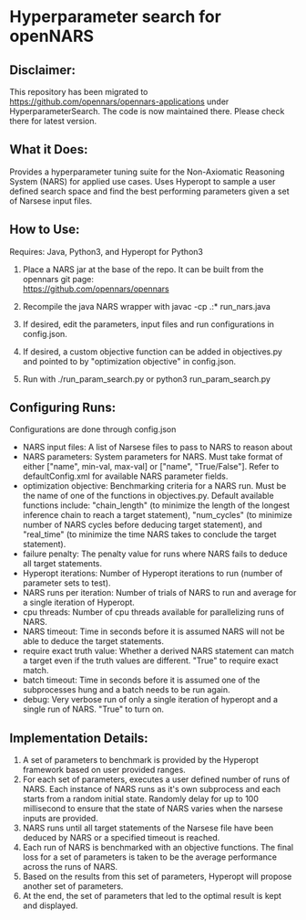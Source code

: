 # Hyperparameter search for openNARS

Disclaimer:
-----------
This repository has been migrated to https://github.com/opennars/opennars-applications under HyperparameterSearch. The code is now maintained there. Please check there for latest version.

What it Does:
-------------
Provides a hyperparameter tuning suite for the Non-Axiomatic Reasoning System (NARS) for applied use cases. Uses Hyperopt to sample a user defined search space and find the best performing parameters given a set of Narsese input files. 

How to Use:
-----------
Requires: Java, Python3, and Hyperopt for Python3

1. Place a NARS jar at the base of the repo. It can be built from the opennars git page:\
https://github.com/opennars/opennars

2. Recompile the java NARS wrapper with javac -cp .:* run_nars.java

3. If desired, edit the parameters, input files and run configurations in config.json.

4. If desired, a custom objective function can be added in objectives.py and pointed to by "optimization objective" in config.json.

4. Run with ./run_param_search.py or python3 run_param_search.py

Configuring Runs:
-----------------
Configurations are done through config.json
- NARS input files: A list of Narsese files to pass to NARS to reason about
- NARS parameters: System parameters for NARS. Must take format of either \["name", min-val, max-val\] or \["name", "True/False"\]. Refer to defaultConfig.xml for available NARS parameter fields.
- optimization objective: Benchmarking criteria for a NARS run. Must be the name of one of the functions in objectives.py. Default available functions include: "chain_length" (to minimize the length of the longest inference chain to reach a target statement), "num_cycles" (to minimize number of NARS cycles before deducing target statement), and "real_time" (to minimize the time NARS takes to conclude the target statement).
- failure penalty: The penalty value for runs where NARS fails to deduce all target statements.
- Hyperopt iterations: Number of Hyperopt iterations to run (number of parameter sets to test).
- NARS runs per iteration: Number of trials of NARS to run and average for a single iteration of Hyperopt.
- cpu threads: Number of cpu threads available for parallelizing runs of NARS.
- NARS timeout: Time in seconds before it is assumed NARS will not be able to deduce the target statements.
- require exact truth value: Whether a derived NARS statement can match a target even if the truth values are different. "True" to require exact match.
- batch timeout: Time in seconds before it is assumed one of the subprocesses hung and a batch needs to be run again.
- debug: Very verbose run of only a single iteration of hyperopt and a single run of NARS. "True" to turn on.

Implementation Details:
------------------
1. A set of parameters to benchmark is provided by the Hyperopt framework based on user provided ranges.
2. For each set of parameters, executes a user defined number of runs of NARS. Each instance of NARS runs as it's own subprocess and each starts from a random initial state. Randomly delay for up to 100 millisecond to ensure that the state of NARS varies when the narsese inputs are provided. 
3. NARS runs until all target statements of the Narsese file have been deduced by NARS or a specified timeout is reached.
4. Each run of NARS is benchmarked with an objective functions. The final loss for a set of parameters is taken to be the average performance across the runs of NARS.
5. Based on the results from this set of parameters, Hyperopt will propose another set of parameters. 
6. At the end, the set of parameters that led to the optimal result is kept and displayed.
